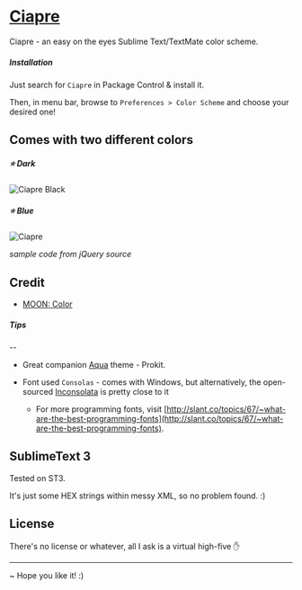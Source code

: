 # [Ciapre](https://github.com/vinhnx/Ciapre.tmTheme) #

Ciapre - an easy on the eyes Sublime Text/TextMate color scheme.

##### *Installation* #####

Just search for `Ciapre` in Package Control & install it.

Then, in menu bar, browse to `Preferences > Color Scheme` and choose your desired one!

## Comes with two different colors  ##

##### :star: Dark
![Ciapre Black](https://raw.github.com/vinhnx/Ciapre.tmTheme/master/screenshot/ciapredark.png)

##### :star: Blue
![Ciapre](https://raw.github.com/vinhnx/Ciapre.tmTheme/master/screenshot/ciapreblue.png)

*sample code from jQuery source*

## Credit ##

+ [MOON: Color](https://kuler.adobe.com/#themeID/2320307)

##### *Tips* #####
--

* Great companion [Aqua](https://github.com/cafarm/aqua-theme) theme - Prokit.

* Font used `Consolas` - comes with Windows, but alternatively, the open-sourced [Inconsolata](http://www.levien.com/type/myfonts/inconsolata.html) is pretty close to it
    * For more programming fonts, visit [http://slant.co/topics/67/~what-are-the-best-programming-fonts](http://slant.co/topics/67/~what-are-the-best-programming-fonts).

## SublimeText 3 ##

Tested on ST3. 

It's just some HEX strings within messy XML, so no problem found. :)

## License ##

There's no license or whatever, all I ask is a virtual high-five :hand:

***

~ Hope you like it! :)
